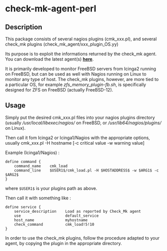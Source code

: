 # check-mk-agent-perl

## Description
This package consists of several nagios plugins (cmk\_xxx.pl), and several check\_mk plugins (check\_mk\_agent/xxx\_plugin\_OS.yy)

Its purpose is to exploit the informations returned by the check\_mk agent.
You can download the latest agent(s) **[here](http://git.mathias-kettner.de/git/?p=check\_mk.git;a=tree;f=agents;hb=HEAD)**.

It is primarily developed to monitor FreeBSD servers from Icinga2 running on FreeBSD, but can be used as well with Nagios running on Linux to monitor any type of host.
The check\_mk plugins, however, are more tied to a particular OS, for example *zfs\_memory\_plugin-fb.sh*, is specifically designed for ZFS on FreeBSD (actually FreeBSD-12).

## Usage
Simply put the desired cmk\_xxx.pl files into your nagios plugins directory (usually */usr/local/libexec/nagios/* on FreeBSD, or */usr/lib64/nagios/plugins/* on Linux).

Then call it fom Icinga2 or Icinga1/Nagios with the appropriate options, usually
cmk_xxx.pl -H hostname [-c critical value -w warning value]

Example (Icinga1/Nagios) :
```
define command {
    command_name    cmk_load
    command_line    $USER1$/cmk_load.pl -H $HOSTADDRESS$ -w $ARG1$ -c $ARG2$
}
```
where `$USER1$` is your plugins path as above.

Then call it with something like :
```
define service {
    service_description    Load as reported by Check_Mk agent
    use                    default_service
    host_name              myhostname
    check_command          cmk_load!5!10
}
```

In order to use the check\_mk plugins, follow the procedure adapted to your agent, by copying the plugin in the appropriate directory.
